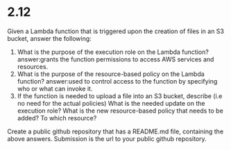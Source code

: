 # 2.12
Given a Lambda function that is triggered upon the creation of files in an S3 bucket, answer the following:
1. What is the purpose of the execution role on the Lambda function?
   answer:grants the function permissions to access AWS services and resources.
3. What is the purpose of the resource-based policy on the Lambda function?
   answer:used to control access to the function by specifying who or what can invoke it.
5. If the function is needed to upload a file into an S3 bucket, describe (i.e no need for the actual policies)
What is the needed update on the execution role?
What is the new resource-based policy that needs to be added? To which resource?

Create a public github repository that has a README.md file, containing the above answers.
Submission is the url to your public github repository.
